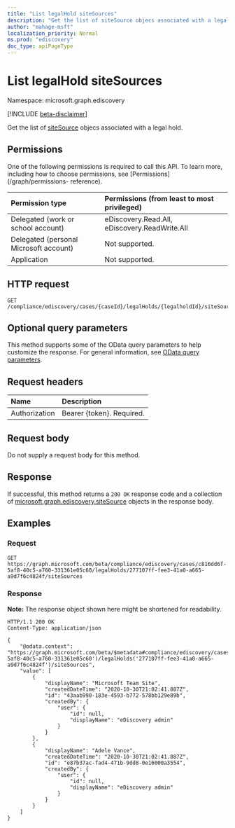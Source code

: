 ```yaml
---
title: "List legalHold siteSources"
description: "Get the list of siteSource objecs associated with a legal hold."
author: "mahage-msft"
localization_priority: Normal
ms.prod: "ediscovery"
doc_type: apiPageType
---
```


# List legalHold siteSources

Namespace: microsoft.graph.ediscovery

[!INCLUDE [beta-disclaimer](../../includes/beta-disclaimer.md)]

Get the list of [siteSource](../resources/ediscovery-sitesource.md) objecs associated with a legal hold.

## Permissions

One of the following permissions is required to call this API. To learn more, including how to choose permissions, see [Permissions](/graph/permissions- reference).

|Permission type|Permissions (from least to most privileged)|
|:---|:---|
|Delegated (work or school account)|eDiscovery.Read.All, eDiscovery.ReadWrite.All|
|Delegated (personal Microsoft account)|Not supported.|
|Application|Not supported.|

## HTTP request

<!-- {
  "blockType": "ignored"
}
-->

``` http
GET /compliance/ediscovery/cases/{caseId}/legalHolds/{legalholdId}/siteSources
```

## Optional query parameters

This method supports some of the OData query parameters to help customize the response. For general information, see [OData query parameters](/graph/query-parameters).

## Request headers

|Name|Description|
|:---|:---|
|Authorization|Bearer {token}. Required.|

## Request body

Do not supply a request body for this method.

## Response

If successful, this method returns a `200 OK` response code and a collection of [microsoft.graph.ediscovery.siteSource](../resources/ediscovery-sitesource.md) objects in the response body.

## Examples

### Request

<!-- {
  "blockType": "request",
  "name": "list_sitesource"
}
-->

``` http
GET https://graph.microsoft.com/beta/compliance/ediscovery/cases/c816dd6f-5af8-40c5-a760-331361e05c60/legalHolds/277107ff-fee3-41a0-a665-a9d7f6c4824f/siteSources
```

### Response

**Note:** The response object shown here might be shortened for readability.
<!-- {
  "blockType": "response",
  "truncated": true,
  "@odata.type": "Collection(microsoft.graph.ediscovery.siteSource)"
}
-->

``` http
HTTP/1.1 200 OK
Content-Type: application/json

{
    "@odata.context": "https://graph.microsoft.com/beta/$metadata#compliance/ediscovery/cases('c816dd6f-5af8-40c5-a760-331361e05c60')/legalHolds('277107ff-fee3-41a0-a665-a9d7f6c4824f')/siteSources",
    "value": [
        {
            "displayName": "Microsoft Team Site",
            "createdDateTime": "2020-10-30T21:02:41.887Z",
            "id": "43aab990-183e-4593-b772-578bb129e89b",
            "createdBy": {
                "user": {
                    "id": null,
                    "displayName": "eDiscovery admin"
                }
            }
        },
        {
            "displayName": "Adele Vance",
            "createdDateTime": "2020-10-30T21:02:41.887Z",
            "id": "e87b37ac-fad4-471b-9dd8-0e16000a3554",
            "createdBy": {
                "user": {
                    "id": null,
                    "displayName": "eDiscovery admin"
                }
            }
        }
    ]
}
```
